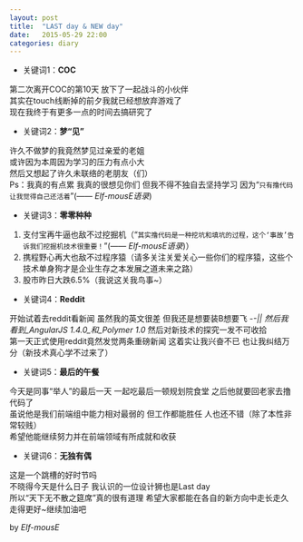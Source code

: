 ```yaml
---
layout: post
title:  "LAST day & NEW day"
date:   2015-05-29 22:00
categories: diary
---
```


* 关键词1：__COC__

第二次离开COC的第10天 放下了一起战斗的小伙伴  
其实在touch线断掉的前夕我就已经想放弃游戏了  
现在我终于有更多一点的时间去搞研究了  

* 关键词2：__梦“见”__

许久不做梦的我竟然梦见过亲爱的老姐  
或许因为本周因为学习的压力有点小大  
然后又想起了许久未联络的老朋友（们）  
Ps：我真的有点累 我真的很想见你们 但我不得不独自去坚持学习 因为“`只有撸代码让我觉得自己还活着`”(—— _Elf-mousE语录_)  

* 关键词3：__零零种种__

1. 支付宝再牛逼也敌不过挖掘机（“`其实撸代码是一种挖坑和填坑的过程，这个‘事故’告诉我们挖掘机技术很重要！`”(—— _Elf-mousE语录_)）  
2. 携程野心再大也敌不过程序猿（请多关注关爱关心一些你们的程序猿，这些个技术单身狗才是企业生存之本发展之道未来之路）  
3. 股市昨日大跌6.5%（我说这关我鸟事~）  

* 关键词4：__Reddit__

开始试着去reddit看新闻 虽然我的英文很差 但我还是想要装B想要飞 -_-||
然后我看到_AngularJS 1.4.0_和_Polymer 1.0_ 然后对新技术的探究一发不可收拾  
第一天正式使用reddit竟然发觉两条重磅新闻 这着实让我兴奋不已 也让我纠结万分（新技术真心学不过来了）  

* 关键词5：__最后的午餐__

今天是同事“举人”的最后一天 一起吃最后一顿规划院食堂 之后他就要回老家去撸代码了  
虽说他是我们前端组中能力相对最弱的 但工作都能胜任 人也还不错（除了本性非常较贱）  
希望他能继续努力并在前端领域有所成就和收获  

* 关键词6：__无独有偶__

这是一个跳槽的好时节吗  
不晓得今天是什么日子 我认识的一位设计狮也是Last day  
所以“天下无不散之筵席”真的很有道理 希望大家都能在各自的新方向中走长走久走得更好~继续加油吧  

by *Elf-mousE*
